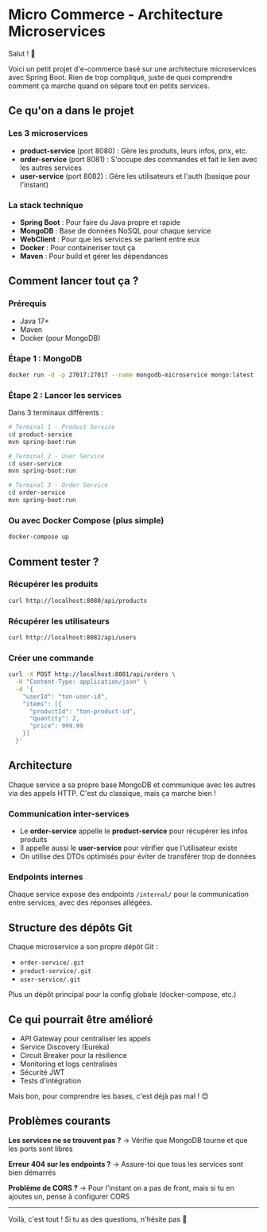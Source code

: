# Micro Commerce - Architecture Microservices

Salut ! 👋

Voici un petit projet d'e-commerce basé sur une architecture microservices avec Spring Boot. Rien de trop compliqué, juste de quoi comprendre comment ça marche quand on sépare tout en petits services.

## Ce qu'on a dans le projet

### Les 3 microservices

- **product-service** (port 8080) : Gère les produits, leurs infos, prix, etc.
- **order-service** (port 8081) : S'occupe des commandes et fait le lien avec les autres services
- **user-service** (port 8082) : Gère les utilisateurs et l'auth (basique pour l'instant)

### La stack technique

- **Spring Boot** : Pour faire du Java propre et rapide
- **MongoDB** : Base de données NoSQL pour chaque service
- **WebClient** : Pour que les services se parlent entre eux
- **Docker** : Pour containeriser tout ça
- **Maven** : Pour build et gérer les dépendances

## Comment lancer tout ça ?

### Prérequis

- Java 17+
- Maven
- Docker (pour MongoDB)

### Étape 1 : MongoDB

```bash
docker run -d -p 27017:27017 --name mongodb-microservice mongo:latest
```

### Étape 2 : Lancer les services

Dans 3 terminaux différents :

```bash
# Terminal 1 - Product Service
cd product-service
mvn spring-boot:run

# Terminal 2 - User Service  
cd user-service
mvn spring-boot:run

# Terminal 3 - Order Service
cd order-service
mvn spring-boot:run
```

### Ou avec Docker Compose (plus simple)

```bash
docker-compose up
```

## Comment tester ?

### Récupérer les produits
```bash
curl http://localhost:8080/api/products
```

### Récupérer les utilisateurs
```bash
curl http://localhost:8082/api/users
```

### Créer une commande
```bash
curl -X POST http://localhost:8081/api/orders \
  -H "Content-Type: application/json" \
  -d '{
    "userId": "ton-user-id",
    "items": [{
      "productId": "ton-product-id",
      "quantity": 2,
      "price": 999.99
    }]
  }'
```

## Architecture

Chaque service a sa propre base MongoDB et communique avec les autres via des appels HTTP. C'est du classique, mais ça marche bien !

### Communication inter-services

- Le **order-service** appelle le **product-service** pour récupérer les infos produits
- Il appelle aussi le **user-service** pour vérifier que l'utilisateur existe
- On utilise des DTOs optimisés pour éviter de transférer trop de données

### Endpoints internes

Chaque service expose des endpoints `/internal/` pour la communication entre services, avec des réponses allégées.

## Structure des dépôts Git

Chaque microservice a son propre dépôt Git :
- `order-service/.git`
- `product-service/.git` 
- `user-service/.git`

Plus un dépôt principal pour la config globale (docker-compose, etc.)

## Ce qui pourrait être amélioré

- API Gateway pour centraliser les appels
- Service Discovery (Eureka)
- Circuit Breaker pour la résilience
- Monitoring et logs centralisés
- Sécurité JWT
- Tests d'intégration

Mais bon, pour comprendre les bases, c'est déjà pas mal ! 😊

## Problèmes courants

**Les services ne se trouvent pas ?**
→ Vérifie que MongoDB tourne et que les ports sont libres

**Erreur 404 sur les endpoints ?**
→ Assure-toi que tous les services sont bien démarrés

**Problème de CORS ?**
→ Pour l'instant on a pas de front, mais si tu en ajoutes un, pense à configurer CORS

---

Voilà, c'est tout ! Si tu as des questions, n'hésite pas 🚀